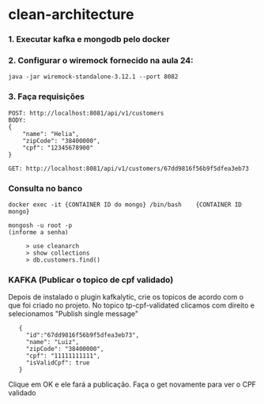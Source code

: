 # clean-architecture

### 1. Executar kafka e mongodb pelo docker

### 2. Configurar o wiremock fornecido na aula 24: 
```
java -jar wiremock-standalone-3.12.1 --port 8082
```

### 3. Faça requisições
```
POST: http://localhost:8081/api/v1/customers
BODY:
{
	"name": "Helia",
	"zipCode": "38400000",
	"cpf": "12345678900"
}
```
```
GET: http://localhost:8081/api/v1/customers/67dd9816f56b9f5dfea3eb73
```

### Consulta no banco
```
docker exec -it {CONTAINER ID do mongo} /bin/bash    {CONTAINER ID mongo}
```
```
mongosh -u root -p
(informe a senha)
```
```
	 > use cleanarch
	 > show collections
	 > db.customers.find()
```

### KAFKA (Publicar o topico de cpf validado)
Depois de instalado o plugin kafkalytic, crie os topicos de acordo com o que foi criado no projeto. 
No topico tp-cpf-validated clicamos com direito e selecionamos "Publish single message"
```
   {
	 "id":"67dd9816f56b9f5dfea3eb73",
	 "name": "Luiz",
	 "zipCode": "38400000",
	 "cpf": "11111111111",
	 "isValidCpf": true
   }
```

Clique em OK e ele fará a publicação. Faça o get novamente para ver o CPF validado
